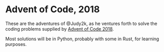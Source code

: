 # Advent of Code, 2018

These are the adventures of @Judy2k, as he ventures forth to solve the coding problems supplied by [Advent of Code 2018](https://adventofcode.com/2018/).

Most solutions will be in Python, probably with some in Rust, for learning purposes.